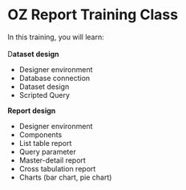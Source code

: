 # OZ Report Training Class

In this training, you will learn:\
\
D**ataset design**

* Designer environment
* Database connection
* Dataset design
* Scripted Query

**Report design**

* Designer environment
* Components
* List table report
* Query parameter
* Master-detail report
* Cross tabulation report
* Charts (bar chart, pie chart)
